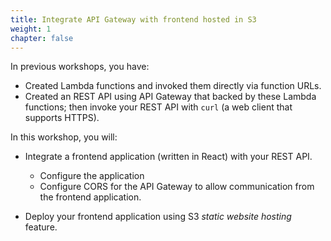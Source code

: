 ```yaml
---
title: Integrate API Gateway with frontend hosted in S3
weight: 1
chapter: false
---
```


In previous workshops, you have:

- Created Lambda functions and invoked them directly via function URLs.
- Created an REST API using API Gateway that backed by these Lambda functions; then invoke your REST API with `curl` (a web client that supports HTTPS).

In this workshop, you will:

- Integrate a frontend application (written in React) with your REST API.

  - Configure the application
  - Configure CORS for the API Gateway to allow communication from the frontend application.

- Deploy your frontend application using S3 _static website hosting_ feature.
